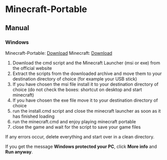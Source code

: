 # Minecraft-Portable
## Manual
### Windows

Minecraft-Portable: [Download](https://github.com/masterflitzer/minecraft-portable/archive/master.zip)
Minecraft: [Download](https://minecraft.net/download/alternative/)

1. Download the cmd script and the Minecraft Launcher (msi or exe) from the official website
1. Extract the scripts from the downloaded archive and move them to your destination directory of choice (for example your USB stick)
1. If you have chosen the msi file install it to your destination directory of choice (do not check the boxes: shortcut on desktop and start minecraft)
1. If you have chosen the exe file move it to your destination directory of choice
1. run the install.cmd script and close the minecraft launcher as soon as it has finished loading
1. run the minecraft.cmd and enjoy playing minecraft portable
1. close the game and wait for the script to save your game files

If any errors occur, delete everything and start over in a clean directory.

If you get the message **Windows protected your PC**, click **More info** and **Run anyway**.

